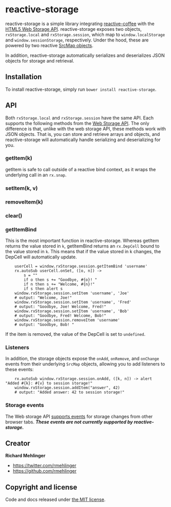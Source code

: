 # reactive-storage

reactive-storage is a simple library integrating [reactive-coffee](http://yang.github.io/reactive-coffee/) with the
[HTML5 Web Storage API](https://developer.mozilla.org/en-US/docs/Web/API/Web_Storage_API). reactive-storage exposes two
objects, `rxStorage.local` and `rxStorage.session`, which map to `window.localStorage` and `window.sessionStorage`,
respectively. Under the hood, these are powered by two reactive
[SrcMap objects](http://yang.github.io/reactive-coffee/api.html#rx-namespace).

In addition, reactive-storage automatically serializes and deserializes JSON objects for storage and retrieval.

## Installation
To install reactive-storage, simply run `bower install reactive-storage`.

## API
Both `rxStorage.local` and `rxStorage.session` have the same API. Each supports the following methods from the
[Web Storage API](https://developer.mozilla.org/en-US/docs/Web/API/Storage).
The only difference is that, unlike with the web storage API, these methods work with JSON objects.
That is, you can store and retrieve arrays and objects, and reactive-storage will automatically handle serializing and
deserializing for you.

### getItem(k)
getItem is safe to call outside of a reactive bind context, as it wraps the underlying call in an
`rx.snap`.
### setItem(k, v)
### removeItem(k)
### clear()

### getItemBind
This is the most important function in reactive-storage. Whereas getItem returns the value stored in `k`,
getItemBind returns an `rx.DepCell` bound to the value stored in `k`. This means that if the value stored in k changes,
the DepCell will automatically update.

```
    userCell = window.rxStorage.session.getItemBind 'username'
    rx.autoSub userCell.onSet, ([o, n]) ->
        s = ""
        if o then s += "Goodbye, #{o}! "
        if n then s += "Welcome, #{n}!"
        if s then alert s
    window.rxStorage.session.setItem 'username', 'Joe'
    # output: "Welcome, Joe!"
    window.rxStorage.session.setItem 'username', 'Fred'
    # output: "Goodbye, Joe! Welcome, Fred!"
    window.rxStorage.session.setItem 'username', 'Bob'
    # output: "Goodbye, Fred! Welcome, Bob!"
    window.rxStorage.session.removeItem 'username'
    # output: "Goodbye, Bob! "
```

If the item is removed, the value of the DepCell is set to `undefined`.

### Listeners
In addition, the storage objects expose the `onAdd`, `onRemove`, and `onChange` events from their underlying
`SrcMap` objects, allowing you to add listeners to these events:

```
    rx.autoSub window.rxStorage.session.onAdd, ([k, n]) -> alert "Added #{k}: #{v} to session storage!"
    window.rxStorage.session.addItem("answer", 42)
    # output: "Added answer: 42 to session storage!"
```

### Storage events

The Web storage API [supports events](https://developer.mozilla.org/en-US/docs/Web/API/StorageEvent) for storage
changes from other browser tabs. ***These events are not currently supported by reactive-storage.***

## Creator

**Richard Mehlinger**

- <https://twitter.com/rmehlinger>
- <https://github.com/rmehlinger>


## Copyright and license

Code and docs released under [the MIT license](https://github.com/twbs/bootstrap/blob/master/LICENSE).
